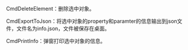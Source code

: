 CmdDeleteElement：删除选中对象。

CmdExportToJson：将选中对象的property和paramter的信息输出到json文件，文件名为info.json，文件被保存在桌面。

CmdPrintInfo：弹窗打印选中对象的信息。